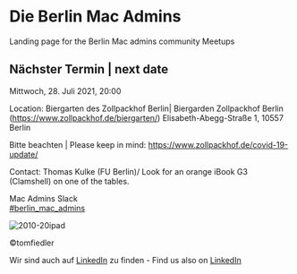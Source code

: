 # Die Berlin Mac Admins

Landing page for the Berlin Mac admins community Meetups

## Nächster Termin | next date

Mittwoch, 28. Juli 2021, 20:00

Location: 
Biergarten des Zollpackhof Berlin| Biergarden Zollpackhof Berlin (https://www.zollpackhof.de/biergarten/)
Elisabeth-Abegg-Straße 1, 10557 Berlin

Bitte beachten | Please keep in mind: https://www.zollpackhof.de/covid-19-update/

Contact: Thomas Kulke (FU Berlin)/ Look for an orange iBook G3 (Clamshell) on one of the tables.

Mac Admins Slack   
[#berlin_mac_admins](https://macadmins.slack.com/archives/CFEUHA7D0)

![2010-20ipad](https://user-images.githubusercontent.com/60174138/97916776-c1739280-1d53-11eb-88d0-7b94d7dd7c53.jpg)

©tomfiedler


Wir sind auch auf [LinkedIn](https://www.linkedin.com/groups/8971462/) zu finden - 
Find us also on [LinkedIn](https://www.linkedin.com/groups/8971462/)

